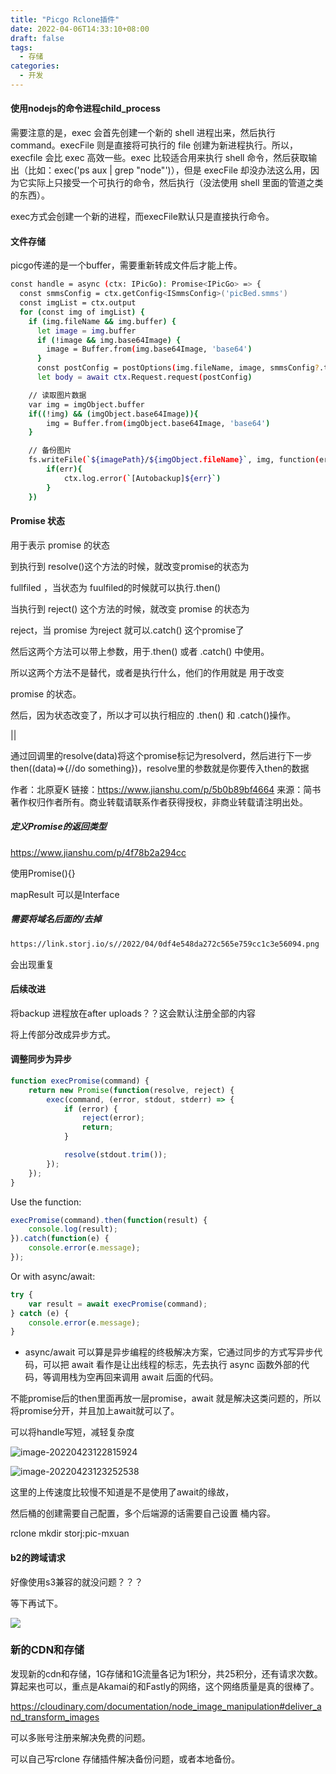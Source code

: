 ```yaml
---
title: "Picgo Rclone插件"
date: 2022-04-06T14:33:10+08:00
draft: false
tags:
  - 存储
categories:
  - 开发
---
```


#### 使用nodejs的命令进程child_process

需要注意的是，exec 会首先创建一个新的 shell 进程出来，然后执行 command。execFile 则是直接将可执行的 file 创建为新进程执行。所以，execfile 会比 exec 高效一些。exec 比较适合用来执行 shell 命令，然后获取输出（比如：exec('ps aux | grep "node"')），但是 execFile 却没办法这么用，因为它实际上只接受一个可执行的命令，然后执行（没法使用 shell 里面的管道之类的东西）。

exec方式会创建一个新的进程，而execFile默认只是直接执行命令。

#### 文件存储

picgo传递的是一个buffer，需要重新转成文件后才能上传。

```Bash
const handle = async (ctx: IPicGo): Promise<IPicGo> => {
  const smmsConfig = ctx.getConfig<ISmmsConfig>('picBed.smms')
  const imgList = ctx.output
  for (const img of imgList) {
    if (img.fileName && img.buffer) {
      let image = img.buffer
      if (!image && img.base64Image) {
        image = Buffer.from(img.base64Image, 'base64')
      }
      const postConfig = postOptions(img.fileName, image, smmsConfig?.token)
      let body = await ctx.Request.request(postConfig)
```

```Bash
    // 读取图片数据
    var img = imgObject.buffer
    if((!img) && (imgObject.base64Image)){
        img = Buffer.from(imgObject.base64Image, 'base64')
    }

    // 备份图片
    fs.writeFile(`${imagePath}/${imgObject.fileName}`, img, function(err){
        if(err){
            ctx.log.error(`[Autobackup]${err}`)
        }
    })
```

#### Promise 状态

用于表示 promise 的状态

 到执行到 resolve()这个方法的时候，就改变promise的状态为

 fullfiled ，当状态为 fuulfiled的时候就可以执行.then()

 当执行到 reject() 这个方法的时候，就改变 promise 的状态为

 reject，当 promise 为reject 就可以.catch() 这个promise了

 然后这两个方法可以带上参数，用于.then() 或者 .catch() 中使用。

 所以这两个方法不是替代，或者是执行什么，他们的作用就是 用于改变

 promise 的状态。

 然后，因为状态改变了，所以才可以执行相应的 .then() 和 .catch()操作。

||

通过回调里的resolve(data)将这个promise标记为resolverd，然后进行下一步then((data)=>{//do something})，resolve里的参数就是你要传入then的数据



作者：北原夏K
链接：https://www.jianshu.com/p/5b0b89bf4664
来源：简书
著作权归作者所有。商业转载请联系作者获得授权，非商业转载请注明出处。

##### 定义Promise的返回类型

https://www.jianshu.com/p/4f78b2a294cc

使用Promise<mapResult>(){}

mapResult 可以是Interface

##### 需要将域名后面的/去掉

```Bash
https://link.storj.io/s//2022/04/0df4e548da272c565e759cc1c3e56094.png
```

会出现重复

#### 后续改进

将backup 进程放在after uploads？？这会默认注册全部的内容

将上传部分改成异步方式。

#### 调整同步为异步

```js
function execPromise(command) {
    return new Promise(function(resolve, reject) {
        exec(command, (error, stdout, stderr) => {
            if (error) {
                reject(error);
                return;
            }

            resolve(stdout.trim());
        });
    });
}
```

Use the function:

```js
execPromise(command).then(function(result) {
    console.log(result);
}).catch(function(e) {
    console.error(e.message);
});
```

Or with async/await:

```js
try {
    var result = await execPromise(command);
} catch (e) {
    console.error(e.message);
}
```

- async/await 可以算是异步编程的终极解决方案，它通过同步的方式写异步代码，可以把 await 看作是让出线程的标志，先去执行 async 函数外部的代码，等调用栈为空再回来调用 await 后面的代码。

不能promise后的then里面再放一层promise，await 就是解决这类问题的，所以将promise分开，并且加上await就可以了。



可以将handle写短，减轻复杂度

![image-20220423122815924](https://pic-mxuan.s3.us-west-001.backblazeb2.com/picgo/2022/04/990888dfc2c35bc5d998a91e15b52ca0.webp)

![image-20220423123252538](https://f001.backblazeb2.com/file/pic-mxuan/picgo/2022/04/02eb54c300029d1621693594c14d0ab0.webp)

这里的上传速度比较慢不知道是不是使用了await的缘故，

然后桶的创建需要自己配置，多个后端源的话需要自己设置 桶内容。

rclone mkdir storj:pic-mxuan

#### b2的跨域请求

好像使用s3兼容的就没问题？？？

等下再试下。

![](https://pic-mxuan.s3.us-west-001.backblazeb2.com/picgo/2022/04/ef82360523d9d9c03af21be68bd412f7.webp)

### 新的CDN和存储

发现新的cdn和存储，1G存储和1G流量各记为1积分，共25积分，还有请求次数。算起来也可以，重点是Akamai的和Fastly的网络，这个网络质量是真的很棒了。

https://cloudinary.com/documentation/node_image_manipulation#deliver_and_transform_images

可以多账号注册来解决免费的问题。

可以自己写rclone 存储插件解决备份问题，或者本地备份。

